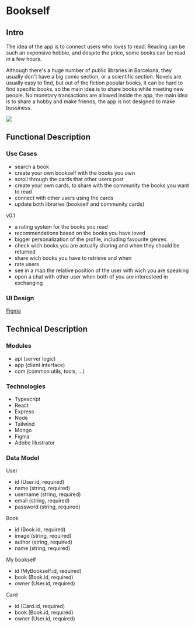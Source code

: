 # Bookself

## Intro

The idea of the app is to connect users who loves to read. Reading can be such an expensive hobbie, and despite the price, some books can be read in a few hours. 

Although there's a huge number of public libraries in Barcelona, they usually don't have a big comic section, or a scientific section. Novels are usually easy to find, but out of the fiction popular books, it can be hard to find specific books, so the main idea is to share books while meeting new people. No monetary transactions are allowed inside the app, the main idea is to share a hobby and make friends, the app is not designed to make bussiness.

![](https://media.giphy.com/media/v1.Y2lkPTc5MGI3NjExbHV6ZTFvYWhkb2loZjhidXZ4ejRzeWR2em5weWlsYmk3OW4xNWNuaCZlcD12MV9naWZzX3NlYXJjaCZjdD1n/5SMSlLBkJk2eA/giphy.gif)

## Functional Description

### Use Cases

- search a book
- create your own bookself with the books you own
- scroll through the cards that other users post
- create your own cards, to share with the community the books you want to read
- connect with other users using the cards
- update both libraries (bookself and community cards)

v0.1

- a rating system for the books you read
- recommendations based on the books you have loved
- bigger personalization of the profile, including favourite genres
- check wich books you are actually sharing and when they should be returned
- share wich books you have to retrieve and when
- rate users
- see in a map the relative position of the user with wich you are speaking
- open a chat with other user when both of you are interesteed in exchanging

### UI Design

[Figma]()

## Technical Description

### Modules

- api (server logic)
- app (client interface)
- com (common utils, tools, ...)

### Technologies 

- Typescript
- React
- Express
- Node
- Tailwind
- Mongo
- Figma
- Adobe Illustrator

### Data Model

User
- id (User.id, required)
- name (string, required)
- username (string, required)
- email (string, required)
- password (string, required)

Book
- id (Book.id, required)
- image (string, required)
- author (string, required)
- name (string, required)

My bookself
- id (MyBookself.id, required)
- book (Book.id, required)
- owner (User.id, required)

Card 
- id (Card.id, required)
- book (Book.id, required)
- owner (User.id, required)
